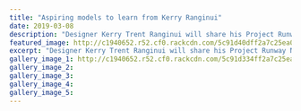 ```yaml
---
title: "Aspiring models to learn from Kerry Ranginui"
date: 2019-03-08
description: "Designer Kerry Trent Ranginui will share his Project Runway NZ experience with aspiring Whanganui models..."
featured_image: http://c1940652.r52.cf0.rackcdn.com/5c91d40dff2a7c25ea00055a/Kerry-Ranginui.315.chron-8.3.jpg
excerpt: "Designer Kerry Trent Ranginui will share his Project Runway NZ experience with aspiring Whanganui models."
gallery_image_1: http://c1940652.r52.cf0.rackcdn.com/5c91d334ff2a7c25ea000556/Kerry-Ranginui.Jo-Mickelborough-chron-8.3.19.jpg
gallery_image_2: 
gallery_image_3: 
gallery_image_4: 
gallery_image_5: 
---
```

